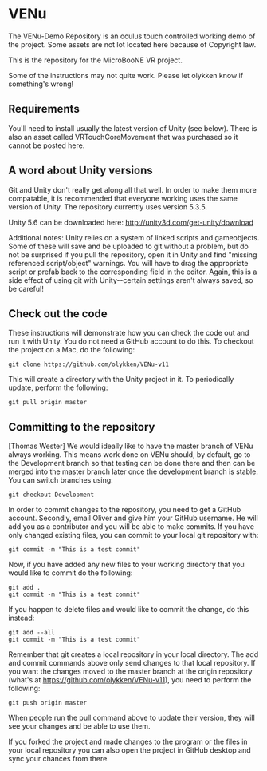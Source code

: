 # VENu
The VENu-Demo Repository is an oculus touch controlled working demo of the project. Some assets are not lot located here because of Copyright law.

This is the repository for the MicroBooNE VR project. 

Some of the instructions may not quite work. Please let olykken know if something's wrong!


## Requirements

You'll need to install usually the latest version of Unity (see below). There is also an asset called VRTouchCoreMovement that was purchased so it cannot be posted here.

## A word about Unity versions

Git and Unity don't really get along all that well. In order to make them more compatable, it is recommended that everyone working uses the same version of Unity. The repository currently uses version 5.3.5.

Unity 5.6 can be downloaded here: http://unity3d.com/get-unity/download

Additional notes: Unity relies on a system of linked scripts and gameobjects. Some of these will save and be uploaded to git without a problem, but do not be surprised if you pull the repository, open it in Unity and find "missing referenced script/object" warnings. You will have to drag the appropriate script or prefab back to the corresponding field in the editor. Again, this is a side effect of using git with Unity--certain settings aren't always saved, so be careful!

## Check out the code

These instructions will demonstrate how you can check the code out and run it with Unity. You do not need a GitHub account to do this. To checkout the project on a Mac, do the following:

    git clone https://github.com/olykken/VENu-v11

This will create a directory with the Unity project in it. To periodically update, perform the following:

    git pull origin master

## Committing to the repository 

[Thomas Wester] We would ideally like to have the master branch of VENu always working. This means work done on VENu should, by default, go to the Development branch so that testing can be done there and then can be merged into the master branch later once the development branch is stable. You can switch branches using:

    git checkout Development

In order to commit changes to the repository, you need to get a GitHub account. Secondly, email Oliver and give him your GitHub username. He will add you as a contributor and you will be able to make commits. If you have only changed existing files, you can commit to your local git repository with:

    git commit -m "This is a test commit"
    
Now, if you have added any new files to your working directory that you would like to commit do the following:

    git add .
    git commit -m "This is a test commit"
    
If you happen to delete files and would like to commit the change, do this instead:

    git add --all
    git commit -m "This is a test commit"

Remember that git creates a local repository in your local directory. The add and commit commands above only send changes to that local repository. If you want the changes moved to the master branch at the origin repository (what's at https://github.com/olykken/VENu-v11), you need to perform the following:

    git push origin master
    
When people run the pull command above to update their version, they will see your changes and be able to use them. 

If you forked the project and made changes to the program or the files in your local repository you can also open the project in GitHub desktop and sync your chances from there.

